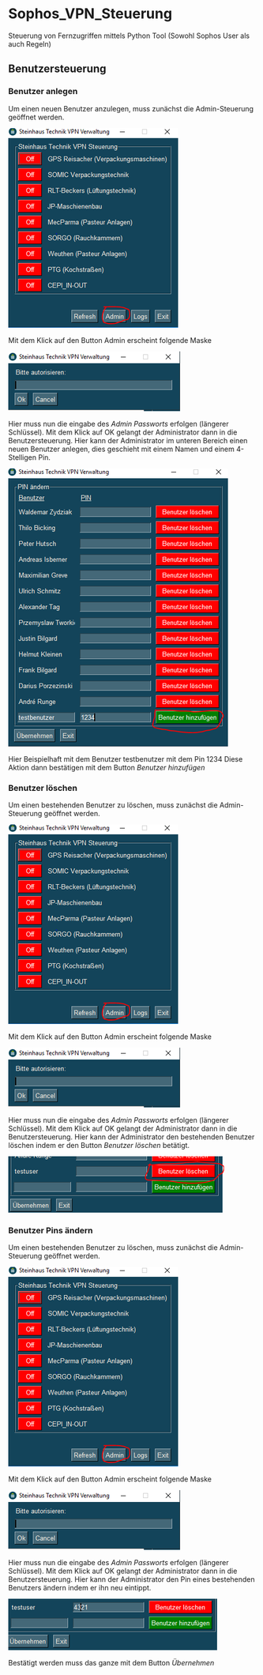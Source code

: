 # Sophos_VPN_Steuerung
Steuerung von Fernzugriffen mittels Python Tool (Sowohl Sophos User als auch Regeln)

## Benutzersteuerung

### Benutzer anlegen

Um einen neuen Benutzer anzulegen, muss zunächst die Admin-Steuerung geöffnet werden.

![admin_rot_kreis](bilder/admin_rot_kreis.PNG)

Mit dem Klick auf den Button Admin erscheint folgende Maske

![admin_auth](bilder/admin_auth.PNG)

Hier muss nun die eingabe des _Admin Passworts_ erfolgen (längerer Schlüssel).
Mit dem Klick auf OK gelangt der Administrator dann in die Benutzersteuerung.
Hier kann der Administrator im unteren Bereich einen neuen Benutzer anlegen,
dies geschieht mit einem Namen und einem 4-Stelligen Pin.

![neuer_benutzer_eingeben](bilder/neuer_benutzer_eingeben.PNG)

Hier Beispielhaft mit dem Benutzer testbenutzer mit dem Pin 1234
Diese Aktion dann bestätigen mit dem Button _Benutzer hinzufügen_

### Benutzer löschen

Um einen bestehenden Benutzer zu löschen, muss zunächst die Admin-Steuerung geöffnet werden.

![admin_rot_kreis](bilder/admin_rot_kreis.PNG)

Mit dem Klick auf den Button Admin erscheint folgende Maske

![admin_auth](bilder/admin_auth.PNG)

Hier muss nun die eingabe des _Admin Passworts_ erfolgen (längerer Schlüssel).
Mit dem Klick auf OK gelangt der Administrator dann in die Benutzersteuerung.
Hier kann der Administrator den bestehenden Benutzer löschen indem er den Button _Benutzer löschen_ betätigt.

![benuter-loeschen](bilder/benutzer-loeschen.PNG)

### Benutzer Pins ändern

Um einen bestehenden Benutzer zu löschen, muss zunächst die Admin-Steuerung geöffnet werden.

![admin_rot_kreis](bilder/admin_rot_kreis.PNG)

Mit dem Klick auf den Button Admin erscheint folgende Maske

![admin_auth](bilder/admin_auth.PNG)

Hier muss nun die eingabe des _Admin Passworts_ erfolgen (längerer Schlüssel).
Mit dem Klick auf OK gelangt der Administrator dann in die Benutzersteuerung.
Hier kann der Administrator den Pin eines bestehenden Benutzers ändern indem er ihn neu eintippt.

![benutzer_pin_aender](bilder/benutzer_pin_aendern.PNG)

Bestätigt werden muss das ganze mit dem Button _Übernehmen_
